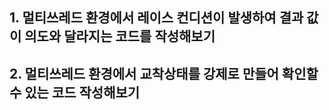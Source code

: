 ## 1. 멀티쓰레드 환경에서 레이스 컨디션이 발생하여 결과 값이 의도와 달라지는 코드를 작성해보기



## 2. 멀티쓰레드 환경에서 교착상태를 강제로 만들어 확인할 수 있는 코드 작성해보기



